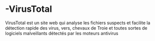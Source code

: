 # -VirusTotal

VirusTotal est un site web qui analyse les fichiers suspects et facilite la détection rapide des virus, vers, chevaux de Troie et toutes sortes de logiciels malveillants détectés par les moteurs antivirus
